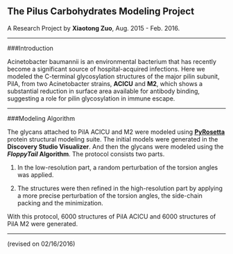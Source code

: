 ## The Pilus Carbohydrates Modeling Project
A Research Project by __Xiaotong Zuo__, Aug. 2015 - Feb. 2016.

---
###Introduction

Acinetobacter baumannii is an environmental bacterium that has recently become a significant source of hospital-acquired infections. Here we modeled the C-terminal glycosylation structures of the major pilin subunit, PilA, from two Acinetobacter strains, __ACICU__ and __M2__, which shows a substantial reduction in surface area available for antibody binding, suggesting a role for pilin glycosylation in immune escape.

---
###Modeling Algorithm

The glycans attached to PilA ACICU and M2 were modeled using [__PyRosetta__](http://www.pyrosetta.org/) protein structural modeling suite. The initial models were generated in the __Discovery Studio Visualizer__. And then the glycans were modeled using the **_FloppyTail_ Algorithm**. The protocol consists two parts. 

1. In the low-resolution part, a random perturbation of the torsion angles was applied.

2. The structures were then refined in the high-resolution part by applying a more precise perturbation of the torsion angles, the side-chain packing and the minimization. 

With this protocol, 6000 structures of PilA ACICU and 6000 structures of PilA M2 were generated.

---

(revised on 02/16/2016)
